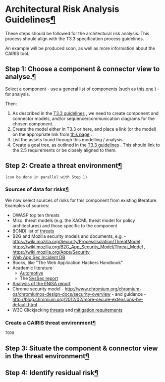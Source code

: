 Architectural Risk Analysis Guidelines[¶](#Architectural-Risk-Analysis-Guidelines)
==================================================================================

These steps should be followed for the architectural risk analysis. This
process should align with the T3.3 specification process guidelines.

An example will be produced soon, as well as more information about the
CAIRIS tool.

Step 1: Choose a component & connector view to analyse.[¶](#Step-1-Choose-a-component-38-connector-view-to-analyse)
-------------------------------------------------------------------------------------------------------------------

Select a component - use a general list of components (such as [this
one](/wp3-1/wiki/RequirementsSpecProcess#Step-1-choose-an-architectural-component)
) - for analysis.

Then:

1.  As described in the [T3.3
    guidelines](/wp3-1/wiki/RequirementsSpecProcess#Step-2-Draw-a-component-and-connector-C38C-diagram)
    , we need to create component and connector models, and/or
    sequence/communication diagrams for the chosen component.
2.  Create the model either in T3.3 or here, and place a link (or the
    model) on the appropriate link from [this
    page](/t3-5/wiki/Webinos_Risk_Management#High-Level-Architecture)
    .
3.  List the assets found through this modelling / analysis.
4.  Create a goal tree, as outlined in the [T3.3
    guidelines](/wp3-1/wiki/RequirementsSpecProcess#Step-2-Draw-a-component-and-connector-C38C-diagram)
    . This should link to the 2.5 requirements or be closely aligned to
    them.

Step 2: Create a threat environment[¶](#Step-2-Create-a-threat-environment)
---------------------------------------------------------------------------

    (can be done in parallel with Step 1)

### Sources of data for risks[¶](#Sources-of-data-for-risks)

We now select sources of risks for this component from existing
literature. Examples of sources:

-   OWASP top ten threats
-   Misc. threat models (e.g. the XACML threat model for policy
    architectures) and those specific to the component
-   BONDI list of
    [threats](http://www.omtp.org/OMTP_Security_Threats_on_Embedded_Consumer_Devices_v1_1.pdf)
-   B2G and Mozilla security models and documents, e.g. -
    <https://wiki.mozilla.org/Security/ProcessIsolation/ThreatModel> ,
    <https://wiki.mozilla.org/B2G_App_Security_Model/Threat_Model> ,
    <https://wiki.mozilla.org/Apps/Security>
-   [Web App Sec Incident
    DB](http://projects.webappsec.org/w/page/13246995/Web-Hacking-Incident-Database)
-   Books, like "The Web Application Hackers Handbook"
-   Academic literature
    -   [Automotive](http://www.usenix.org/events/sec11/tech/full_papers/Checkoway.pdf)
    -   The [SysSec report](http://syssec-project.eu/roadmap1)
-   [Analysis of the ENISA
    report](/t3-5/wiki/Analysis_of_the_ENISA_HTML5_Security_Report)
-   Chrome security model -
    <http://www.chromium.org/chromium-os/chromiumos-design-docs/security-overview> -
    and guidance -
    <http://blog.chromium.org/2012/02/more-secure-extensions-by-default.html>
-   W3C Clickjacking
    [threats](http://www.w3.org/Security/wiki/Clickjacking_Threats) and
    [mitigation
    requirements](http://www.w3.org/Security/wiki/Anti-Clickjacking_Requirements)

### Create a CAIRIS threat environment[¶](#Create-a-CAIRIS-threat-environment)

    TODO

Step 3: Situate the component & connector view in the threat environment[¶](#Step-3-Situate-the-component-38-connector-view-in-the-threat-environment)
------------------------------------------------------------------------------------------------------------------------------------------------------

Step 4: Identify residual risk[¶](#Step-4-Identify-residual-risk)
-----------------------------------------------------------------
